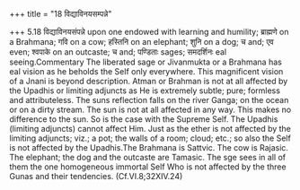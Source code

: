 +++
title = "18 विद्याविनयसम्पन्ने"

+++
5.18 विद्याविनयसंपन्ने upon one endowed with learning and humility;
ब्राह्मणे on a Brahmana; गवि on a cow; हस्तिनि on an elephant; शुनि on a
dog; च and; एव even; श्वपाके on an outcaste; च and; पण्डिताः sages;
समदर्शिनः eal seeing.Commentary The liberated sage or Jivanmukta or a
Brahmana has eal vision as he beholds the Self only everywhere. This
magnificent vision of a Jnani is beyond description. Atman or Brahman is
not at all affected by the Upadhis or limiting adjuncts as He is
extremely subtle; pure; formless and attributeless. The suns reflection
falls on the river Ganga; on the ocean or on a dirty stream. The sun is
not at all affected in any way. This makes no difference to the sun. So
is the case with the Supreme Self. The Upadhis (limiting adjuncts)
cannot affect Him. Just as the ether is not affected by the limiting
adjuncts; viz.; a pot; the walls of a room; cloud; etc.; so also the
Self is not affected by the Upadhis.The Brahmana is Sattvic. The cow is
Rajasic. The elephant; the dog and the outcaste are Tamasic. The sge
sees in all of them the one homogeneous immortal Self Who is not
affected by the three Gunas and their tendencies. (Cf.VI.8;32XIV.24)
